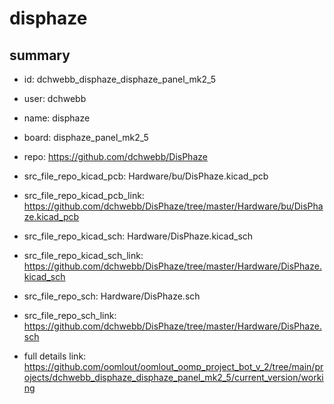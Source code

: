 # disphaze
 
## summary 
* id: dchwebb_disphaze_disphaze_panel_mk2_5
* user: dchwebb
* name: disphaze
* board: disphaze_panel_mk2_5
* repo: https://github.com/dchwebb/DisPhaze
* src_file_repo_kicad_pcb: Hardware/bu/DisPhaze.kicad_pcb
* src_file_repo_kicad_pcb_link: https://github.com/dchwebb/DisPhaze/tree/master/Hardware/bu/DisPhaze.kicad_pcb
* src_file_repo_kicad_sch: Hardware/DisPhaze.kicad_sch
* src_file_repo_kicad_sch_link: https://github.com/dchwebb/DisPhaze/tree/master/Hardware/DisPhaze.kicad_sch

* src_file_repo_sch: Hardware/DisPhaze.sch
* src_file_repo_sch_link: https://github.com/dchwebb/DisPhaze/tree/master/Hardware/DisPhaze.sch
* full details link: https://github.com/oomlout/oomlout_oomp_project_bot_v_2/tree/main/projects/dchwebb_disphaze_disphaze_panel_mk2_5/current_version/working  






